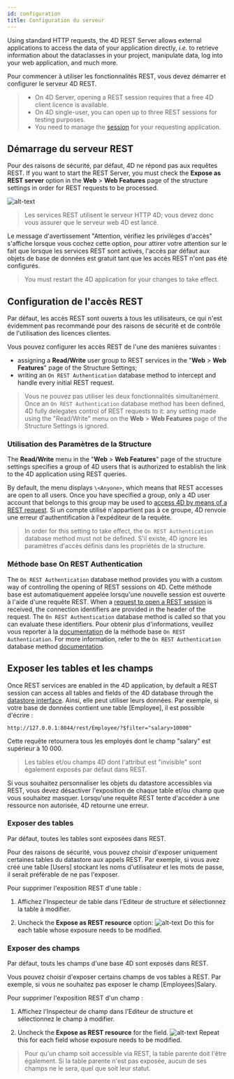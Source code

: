 ```yaml
---
id: configuration
title: Configuration du serveur
---
```


Using standard HTTP requests, the 4D REST Server allows external applications to access the data of your application directly, _i.e._ to retrieve information about the dataclasses in your project, manipulate data, log into your web application, and much more.

Pour commencer à utiliser les fonctionnalités REST, vous devez démarrer et configurer le serveur 4D REST.

> - On 4D Server, opening a REST session requires that a free 4D client licence is available.<br/>
> - On 4D single-user, you can open up to three REST sessions for testing purposes.
> - You need to manage the [session](authUsers.md) for your requesting application.

## Démarrage du serveur REST

Pour des raisons de sécurité, par défaut, 4D ne répond pas aux requêtes REST. If you want to start the REST Server, you must check the **Expose as REST server** option in the **Web** > **Web Features** page of the structure settings in order for REST requests to be processed.

![alt-text](../assets/en/REST/Settings.png)

> Les services REST utilisent le serveur HTTP 4D; vous devez donc vous assurer que le serveur web 4D est lancé.

Le message d'avertissement "Attention, vérifiez les privilèges d'accès" s'affiche lorsque vous cochez cette option, pour attirer votre attention sur le fait que lorsque les services REST sont activés, l'accès par défaut aux objets de base de données est gratuit tant que les accès REST n'ont pas été configurés.

> You must restart the 4D application for your changes to take effect.

## Configuration de l'accès REST

Par défaut, les accès REST sont ouverts à tous les utilisateurs, ce qui n'est évidemment pas recommandé pour des raisons de sécurité et de contrôle de l'utilisation des licences clientes.

Vous pouvez configurer les accès REST de l'une des manières suivantes :

- assigning a **Read/Write** user group to REST services in the "**Web** > **Web Features**" page of the Structure Settings;
- writing an `On REST Authentication` database method to intercept and handle every initial REST request.

> Vous ne pouvez pas utiliser les deux fonctionnalités simultanément. Once an `On REST Authentication` database method has been defined, 4D fully delegates control of REST requests to it: any setting made using the "Read/Write" menu on the **Web** > **Web Features** page of the Structure Settings is ignored.

### Utilisation des Paramètres de la Structure

The **Read/Write** menu in the "**Web** > **Web Features**" page of the structure settings specifies a group of 4D users that is authorized to establish the link to the 4D application using REST queries.

By default, the menu displays `\<Anyone>`, which means that REST accesses are open to all users. Once you have specified a group, only a 4D user account that belongs to this group may be used to [access 4D by means of a REST request](authUsers.md). Si un compte utilisé n'appartient pas à ce groupe, 4D renvoie une erreur d'authentification à l'expéditeur de la requête.

> In order for this setting to take effect, the `On REST Authentication` database method must not be defined. S'il existe, 4D ignore les paramètres d'accès définis dans les propriétés de la structure.

### Méthode base On REST Authentication

The `On REST Authentication` database method provides you with a custom way of controlling the opening of REST sessions on 4D. Cette méthode base est automatiquement appelée lorsqu'une nouvelle session est ouverte à l'aide d'une requête REST. When a [request to open a REST session](authUsers.md) is received, the connection identifiers are provided in the header of the request. The `On REST Authentication` database method is called so that you can evaluate these identifiers. Pour obtenir plus d'informations, veuillez vous reporter à la <a href="https://doc.4d.com/4Dv18/4D/18/On-REST-Authentication-database-method.301-4505004.fe.html">documentation</a> de la méthode base <code>On REST Authentication</code>.
For more information, refer to the `On REST Authentication` database method [documentation](https://doc.4d.com/4Dv18/4D/18/On-REST-Authentication-database-method.301-4505004.en.html).

## Exposer les tables et les champs

Once REST services are enabled in the 4D application, by default a REST session can access all tables and fields of the 4D database through the [datastore interface](ORDA/dsMapping.md#datastore). Ainsi, elle peut utiliser leurs données. Par exemple, si votre base de données contient une table [Employee], il est possible d'écrire :

```
http://127.0.0.1:8044/rest/Employee/?$filter="salary>10000"

```

Cette requête retournera tous les employés dont le champ "salary" est supérieur à 10 000.

> Les tables et/ou champs 4D dont l'attribut est "invisible" sont également exposés par défaut dans REST.

Si vous souhaitez personnaliser les objets du datastore accessibles via REST, vous devez désactiver l'exposition de chaque table et/ou champ que vous souhaitez masquer. Lorsqu'une requête REST tente d'accéder à une ressource non autorisée, 4D retourne une erreur.

### Exposer des tables

Par défaut, toutes les tables sont exposées dans REST.

Pour des raisons de sécurité, vous pouvez choisir d'exposer uniquement certaines tables du datastore aux appels REST. Par exemple, si vous avez créé une table [Users] stockant les noms d'utilisateur et les mots de passe, il serait préférable de ne pas l'exposer.

Pour supprimer l'exposition REST d'une table :

1. Affichez l'Inspecteur de table dans l'Editeur de structure et sélectionnez la table à modifier.

2. Uncheck the **Expose as REST resource** option:
   ![alt-text](../assets/en/REST/table.png)
   Do this for each table whose exposure needs to be modified.

### Exposer des champs

Par défaut, touts les champs d'une base 4D sont exposés dans REST.

Vous pouvez choisir d'exposer certains champs de vos tables à REST. Par exemple, si vous ne souhaitez pas exposer le champ [Employees]Salary.

Pour supprimer l'exposition REST d'un champ :

1. Affichez l'Inspecteur de champ dans l'Editeur de structure et sélectionnez le champ à modifier.

2. Uncheck the **Expose as REST resource** for the field.
   ![alt-text](../assets/en/REST/field.png)
   Repeat this for each field whose exposure needs to be modified.

> Pour qu'un champ soit accessible via REST, la table parente doit l'être également. Si la table parente n'est pas exposée, aucun de ses champs ne le sera, quel que soit leur statut.

